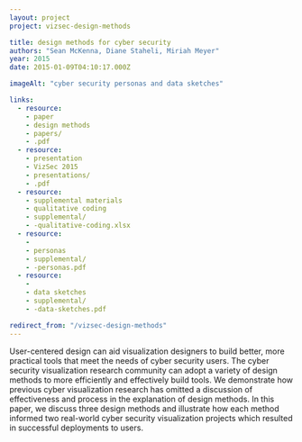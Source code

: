 ```yaml
---
layout: project
project: vizsec-design-methods

title: design methods for cyber security
authors: "Sean McKenna, Diane Staheli, Miriah Meyer"
year: 2015
date: 2015-01-09T04:10:17.000Z

imageAlt: "cyber security personas and data sketches"

links:
  - resource:
    - paper
    - design methods
    - papers/
    - .pdf
  - resource:
    - presentation
    - VizSec 2015
    - presentations/
    - .pdf
  - resource:
    - supplemental materials
    - qualitative coding
    - supplemental/
    - -qualitative-coding.xlsx
  - resource:
    - 
    - personas
    - supplemental/
    - -personas.pdf
  - resource:
    - 
    - data sketches
    - supplemental/
    - -data-sketches.pdf

redirect_from: "/vizsec-design-methods"
---
```


User-centered design can aid visualization designers to build better, more practical tools that meet the needs of cyber security users.
The cyber security visualization research community can adopt a variety of design methods to more efficiently and effectively build tools.
We demonstrate how previous cyber visualization research has omitted a discussion of effectiveness and process in the explanation of design methods.
In this paper, we discuss three design methods and illustrate how each method informed two real-world cyber security visualization projects which resulted in successful deployments to users.
